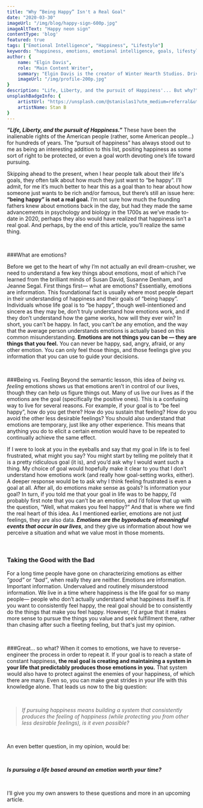 ```yaml
---
title: "Why “Being Happy” Isn't a Real Goal"
date: "2020-03-30"
imageUrl: "/img/blog/happy-sign-600p.jpg"
imageAltText: "Happy neon sign"
contentType: 'blog'
featured: true
tags: ["Emotional Intelligence", "Happiness", "Lifestyle"]
keywords: "happiness, emotions, emotional intelligence, goals, lifestyle"
author: {
    name: "Elgin Davis",
    role: "Main Content Writer",
    summary: "Elgin Davis is the creator of Winter Hearth Studios. Driven by a passionate spirit and boundless curiosity, Davis' work seeks to explore the depths of humanity and what it might look like to live a hyper-meaningful existence here on earth.",
    imageUrl: "/img/profile-200p.jpg" 
}
description: "Life, Liberty, and the pursuit of Happiness'... But why?"
unsplashBadgeInfo: {
    artistUrl: "https://unsplash.com/@stanislas1?utm_medium=referral&utm_campaign=photographer-credit&utm_content=creditBadge",
    artistName: Stan B
}
---
```

***“Life, Liberty, and the pursuit of Happiness.”*** These have been the inalienable rights of the American people (rather,
some American people...) for hundreds of years. The “pursuit of happiness” has always stood out to me as being an
interesting addition to this list, positing happiness as some sort of right to be protected, or even a goal worth
devoting one’s life toward pursuing.

 Skipping ahead to the present, when I hear people talk about their life's goals, they often talk
about how much they just want to “be happy”. I’ll admit, for me it’s much better to hear this as a goal than to hear
about how someone just wants to be rich and/or famous, but there’s still an issue here: **“being happy” is not a real goal.**
I’m not sure how much the founding fathers knew about emotions back in the day, but had they made the same advancements
in psychology and biology in the 1700s as we’ve made to-date in 2020, perhaps they also would have realized that
happiness isn’t a real goal. And perhaps, by the end of this article, you’ll realize the same thing.

<br>

###What are emotions?
                    
Before we get to the heart of why I’m not actually an evil dream-crusher, we need to understand a few key things about
emotions, most of which I’ve learned from the brilliant minds of Susan David, Susanne Denham, and Jeanne Segal. First
things first— what are emotions? Essentially, emotions are information. This foundational fact is usually where most
people depart in their understanding of happiness and their goals of “being happy”. Individuals whose life goal is to
“be happy”, though well-intentioned and sincere as they may be, don’t truly understand how emotions work, and if they
don’t understand how the game works, how will they ever win? In short, you can’t be happy. In fact, you
can’t *be* any emotion, and the way that the average person understands emotions is actually based on this common
misunderstanding. **Emotions are not things you can be — they are things that you feel.** You can never be happy, sad, angry,
afraid, or any other emotion. You can only feel those things, and those feelings give you information that you can use
to guide your decisions.

<br>

###Being vs. Feeling
Beyond the semantic lesson, this idea of *being vs. feeling* emotions shows us that emotions aren’t in control of our
lives, though they can help us figure things out. Many of us live our lives as if the emotions are the goal (specifically
the positive ones). This is a confusing way to live for several reasons. For example, if your goal is to “be feel happy”,
how do you get there? How do you sustain that feeling? How do you avoid the other less desirable feelings? You should
also understand that emotions are temporary, just like any other experience. This means that anything you do to elicit a
certain emotion would have to be repeated to continually achieve the same effect.

If I were to look at you in the eyeballs and say that my goal in life is to feel frustrated, what might you say? You might start by
telling me politely that it is a pretty ridiculous goal (it is), and you’d ask why I would want such a thing. My choice
of goal would hopefully make it clear to you that I don’t understand how emotions work (and really how goal-setting
works, either). A deeper response would be to ask why I think feeling frustrated is even a goal at all. After all, do emotions make sense as goals? 
Is information your goal? In turn, if you told me that your goal in life was to be happy, I’d probably first note that you can’t be an emotion, and I’d
follow that up with the question, “Well, what makes you feel happy?” And that is where we find the real heart of this
idea. As I mentioned earlier, emotions are not just feelings, they are also data. ***Emotions are the byproducts of meaningful
events that occur in our lives***, and they give us information about how we perceive a situation and what we value most in
those moments.

<br>

### Taking the Good with the Bad
For a long time people have gone on characterizing emotions as either *“good”* or *“bad”*, when really they are neither.
Emotions are information. Important information. Undervalued and routinely misunderstood information. We live in a time
where happiness is the life goal for so many people— people who don’t actually understand what happiness itself is. If
you want to consistently feel happy, the real goal should be to consistently do the
things that make you feel happy. However, I'd argue that it makes more sense to pursue the things you value and seek fulfillment there, 
rather than chasing after such a fleeting feeling, but that's just my opinion. 

<br>

###Great... so what?
When it comes to emotions, we have to reverse-engineer the process in order to repeat it. If your goal is to reach a state of constant happiness,
**the real goal is creating and maintaining a system in your life that predictably produces those emotions in you.**
That system would also have to protect against the enemies of your happiness, of which there are many. Even so, you
can make great strides in your life with this knowledge alone. That leads us now to the big question: 

<br>

> *If pursuing happiness means building a system that consistently produces the feeling of 
happiness (while protecting you from other less desirable
> feelings), is it even possible?*

<br>

An even better question, in my opinion, would be: 

<br>

***Is pursuing a life based around an emotion worth your time?***

<br>

I’ll give you my own answers to these questions and more in an upcoming article.
                        

